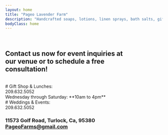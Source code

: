 ```yaml
---
layout: home
title: "Pageo Lavender Farm"
description: "Handcrafted soaps, lotions, linen sprays, bath salts, gift boxes, baskets and other unique items."
bodyClass: home
---
```

<br>

## Contact us now for event inquiries at<br>our venue or to schedule a free<br>consultation!
<br>
# Gift Shop & Lunches:<br>209.632.5052<br>Wednesday through Saturday: **10am to 4pm**
<br>
# Weddings & Events:<br>209.632.5052
 
### 11573 Golf Road, Turlock, Ca, 95380<br>PageoFarms@gmail.com

## <br>
